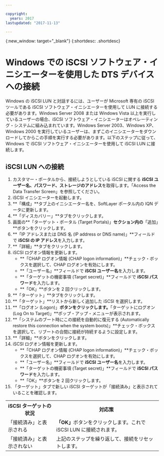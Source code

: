 ```yaml
---

copyright:
  years: 2017
lastupdated: "2017-11-13"

---
```

{:new_window: target="_blank"}
{:shortdesc: .shortdesc}

# Windows での iSCSI ソフトウェア・イニシエーターを使用した DTS デバイスへの接続

Windows の iSCSI LUN と対話するには、ユーザーが Microsoft 専有の iSCSI ツールである iSCSI ソフトウェア・イニシエーターを使用して LUN に接続する必要があります。Windows Server 2008 または Windows Vista 以上を実行しているユーザーの場合、iSCSI ソフトウェア・イニシエーターはオペレーティング・システムに組み込まれています。Windows Server 2003、Windows XP、Windows 2000 を実行しているユーザーは、まずこのイニシエーターをダウンロードしてからこの手順を実行する必要があります。以下のステップに従って、Windows で iSCSI ソフトウェア・イニシエーターを使用して iSCSI LUN に接続します。

## iSCSI LUN への接続

1. カスタマー・ポータルから、接続しようとしている iSCSI に関する **iSCSI ユーザー名、パスワード、ストレージのアドレス**を取得します。「Access the Data Transfer Screen」を参照してください。
2. iSCSI イニシエーターを起動します。
3. **「構成」**タブ上のイニシエーター名を、SoftLayer ポータル内の IQN データに更新します。
4. **「ディスカバリー」**タブをクリックします。
5. 画面の**「ターゲット・ポータル (Target Portals)」**セクション内の**「追加」**ボタンをクリックします。
6. **「IP アドレスまたは DNS 名 (IP address or DNS name)」**フィールドで **iSCSI の IP アドレス**を入力します。
7. **「詳細」**タブをクリックします。
8. iSCSI ログオン情報を更新します。
   - **「CHAP ログオン情報 (CHAP logon information)」**チェック・ボックスを選択して、CHAP ログオンを有効にします。
   - **「ユーザー名」**フィールドで **iSCSI ユーザー名**を入力します。
   - **「ターゲットの機密事項 (Target secret)」**フィールドで **iSCSI パスワード**を入力します。
   - **「OK」**ボタンを 2 回クリックします。
9. **「ターゲット」**タブをクリックします。
10. **「ターゲット」**リストから新しく追加した iSCSI を選択します。
11. **「ログオン (Logon)」**ボタンをクリックします。**「ターゲットにログオン (Log On to Target)」**ポップ・アップ・メニューが表示されます。
12. **「システムのブート時にこの接続を自動的に復元する (Automatically restore this connection when the system boots)」**チェック・ボックスを選択して、リブートの合間に接続が持続するように設定します。
13. **「詳細」**ボタンをクリックします。
14. iSCSI ログオン情報を更新します。
    - **「CHAP ログオン情報 (CHAP logon information)」**チェック・ボックスを選択して、CHAP ログオンを有効にします。
    - **「ユーザー名」**フィールドで **iSCSI ユーザー名**を入力します。
    - **「ターゲットの機密事項 (Target secret)」**フィールドで **iSCSI パスワード**を入力します。
    - **「OK」**ボタンを 2 回クリックします。
15. 「ターゲット」タブで新しい iSCSI ターゲットが「接続済み」と表示されていることを確認します。

<table>
<tbody>
<tr>
<th>iSCSI ターゲットの状況</th><th>対応策</th></tr>
<tr><td>「接続済み」と表示される</td><td><strong>「OK」</strong>ボタンをクリックします。これで iSCSI LUN に接続されます。</td></tr>
<tr><td>「接続済み」と表示されない</td><td>上記のステップを繰り返して、接続をリセットします。</td></tr></tbody></table>
